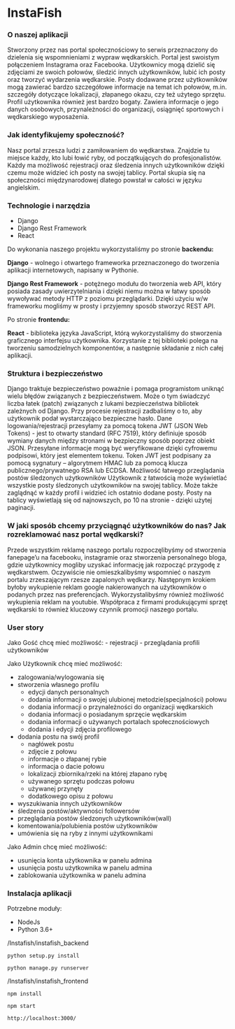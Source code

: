 <h1>InstaFish</h1>
<h3>O naszej aplikacji</h3>
Stworzony przez nas portal społecznościowy to serwis przeznaczony do dzielenia się wspomnieniami z wypraw wędkarskich. Portal jest swoistym połączeniem Instagrama oraz Facebooka. Użytkownicy mogą dzielić się zdjęciami ze swoich połowów, śledzić innych użytkowników, lubić ich posty oraz tworzyć wydarzenia wędkarskie. Posty dodawane przez użytkowników mogą zawierać bardzo szczegółowe informacje na temat ich połowów, m.in. szczegóły dotyczące lokalizacji, złapanego okazu, czy też użytego sprzętu. Profil użytkownika również jest bardzo bogaty. Zawiera informacje o jego danych osobowych, przynależności do organizacji, osiągnięć sportowych i wędkarskiego wyposażenia.

<h3>Jak identyfikujemy społeczność?</h3>
Nasz portal zrzesza ludzi z zamiłowaniem do wędkarstwa. Znajdzie tu miejsce każdy, kto lubi łowić ryby, od początkujących do profesjonalistów. Każdy ma możliwość rejestracji oraz śledzenia innych użytkowników dzięki czemu może widzieć ich posty na swojej tablicy. Portal skupia się na społeczności międzynarodowej dlatego powstał w całości w języku angielskim.

<h3>Technologie i narzędzia</h3>

- Django
- Django Rest Framework
- React

Do wykonania naszego projektu wykorzystaliśmy po stronie <strong>backendu:</strong>

<strong>Django</strong> - wolnego i otwartego frameworka przeznaczonego do tworzenia aplikacji internetowych, napisany w Pythonie. 

<strong>Django Rest Framework</strong> - potężnego modułu do tworzenia web API, który posiada zasady uwierzytelniania i dzięki niemu można w łatwy sposób wywoływać metody HTTP z poziomu przeglądarki. Dzięki użyciu w/w frameworku mogliśmy w prosty i przyjemny sposób stworzyć REST API.

Po stronie <strong>frontendu:</strong>

<strong>React</strong> - biblioteka języka JavaScript, którą wykorzystaliśmy do stworzenia graficznego interfejsu użytkownika. Korzystanie z tej biblioteki polega na tworzeniu samodzielnych komponentów, a następnie składanie z nich całej aplikacji.

<h3>Struktura i bezpieczeństwo</h3>
Django traktuje bezpieczeństwo poważnie i pomaga programistom uniknąć wielu błędów związanych z bezpieczeństwem. Może o tym świadczyć liczba łatek (patch) związanych z lukami bezpieczeństwa bibliotek zależnych od Django.
Przy procesie rejestracji zadbaliśmy o to, aby użytkownik podał wystarczająco bezpieczne hasło.
Dane logowania/rejestracji przesyłamy za pomocą tokena JWT (JSON Web Tokens) - jest to otwarty standard (RFC 7519), który definiuje sposób wymiany danych między stronami w bezpieczny sposób poprzez obiekt JSON. Przesyłane informacje mogą być weryfikowane dzięki cyfrowemu podpisowi, który jest elementem tokenu. Token JWT jest podpisany za pomocą sygnatury – algorytmem HMAC lub za pomocą klucza publicznego/prywatnego RSA lub ECDSA.
Możliwość łatwego przeglądania postów śledzonych użytkowników
Użytkownik z łatwością może wyświetlać wszystkie posty śledzonych użytkowników na swojej tablicy. Może także zaglądnąć w każdy profil i widzieć ich ostatnio dodane posty. Posty na tablicy wyświetlają się od najnowszych, po 10 na stronie - dzięki użytej paginacji.

<h3>W jaki sposób chcemy przyciągnąć użytkowników do nas? 
Jak rozreklamować nasz portal wędkarski?</h3>
Przede wszystkim reklamę naszego portalu rozpoczęlibyśmy od stworzenia fanepage’u na facebooku, instagramie oraz stworzenia personalnego bloga, gdzie użytkownicy mogliby uzyskać informację jak rozpocząć przygodę z wędkarstwem. Oczywiście nie omieszkalibyśmy wspomnieć o naszym portalu zrzeszającym rzesze zapalonych wędkarzy.  Następnym krokiem byłoby wykupienie reklam google nakierowanych na użytkowników 
o podanych przez nas preferencjach. Wykorzystalibyśmy również możliwość wykupienia reklam na youtubie. Współpraca z firmami produkującymi sprzęt wędkarski to również kluczowy czynnik promocji naszego portalu.

<h3>User story</h3>
Jako Gość chcę mieć możliwość:
- rejestracji
- przeglądania profili użytkowników

Jako Użytkownik chcę mieć możliwość:
- zalogowania/wylogowania się
- stworzenia własnego profilu
	- edycji danych personalnych
	- dodania informacji o swojej ulubionej metodzie(specjalności) połowu
	- dodania informacji o przynależności do organizacji wędkarskich
	- dodania informacji o posiadanym sprzęcie wędkarskim
	- dodania informacji o używanych portalach społecznościowych 
	- dodania i edycji zdjęcia profilowego
- dodania postu na swój profil
	- nagłówek postu
	- zdjęcie z połowu
	- informacje o złapanej rybie
	- informacja o dacie połowu
	- lokalizacji zbiornika/rzeki na której złapano rybę
	- używanego sprzętu podczas połowu
	- używanej przynęty
	- dodatkowego opisu z połowu
- wyszukiwania innych użytkowników
- śledzenia postów/aktywności followersów
- przeglądania postów śledzonych użytkowników(wall)
- komentowania/polubienia postów użytkowników
- umówienia się na ryby z innymi użytkownikami 

Jako Admin chcę mieć możliwość:
- usunięcia konta użytkownika w panelu admina
- usunięcia postu użytkownika w panelu admina
- zablokowania użytkownika w panelu admina


<h3> Instalacja aplikacji </h3>
Potrzebne moduły:

- NodeJs
- Python 3.6+

/Instafish/instafish_backend

<code>python setup.py install</code>

<code>python manage.py runserver</code>


/Instafish/instafish_frontend

<code>npm install</code>

<code>npm start</code>

<code>http://localhost:3000/</code>

